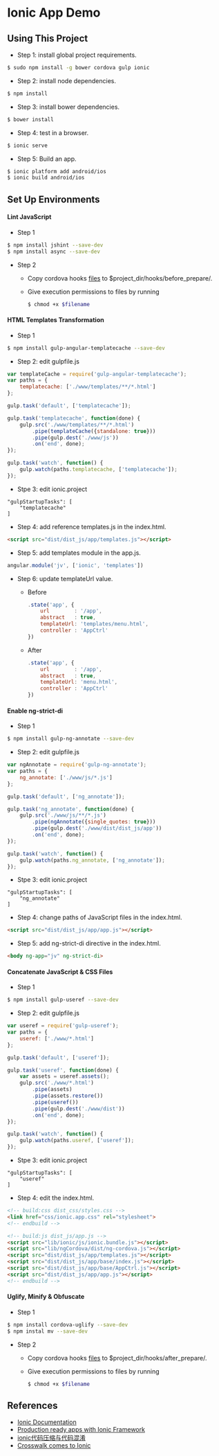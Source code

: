 Ionic App Demo
=====================

## Using This Project

* Step 1: install global project requirements.

```bash
$ sudo npm install -g bower cordova gulp ionic
```

* Step 2: install node dependencies.

```bash
$ npm install
```

* Step 3: install bower dependencies.

```bash
$ bower install
```

* Step 4: test in a browser.

```bash
$ ionic serve
```

* Step 5: Build an app.

```bash
$ ionic platform add android/ios
$ ionic build android/ios
```



## Set Up Environments

#### Lint JavaScript

* Step 1

```bash
$ npm install jshint --save-dev
$ npm install async --save-dev
```

* Step 2
	* Copy cordova hooks [files](https://gist.github.com/agustinhaller/5e489e5419e43b11d7b7) to $project_dir/hooks/before_prepare/.
	* Give execution permissions to files by running

		```bash
		$ chmod +x $filename
		```


#### HTML Templates Transformation

* Step 1

```bash
$ npm install gulp-angular-templatecache --save-dev
```

* Step 2: edit gulpfile.js

```javascript
var templateCache = require('gulp-angular-templatecache');
var paths = {
    templatecache: ['./www/templates/**/*.html']
};

gulp.task('default', ['templatecache']);

gulp.task('templatecache', function(done) {
    gulp.src('./www/templates/**/*.html')
        .pipe(templateCache({standalone: true}))
        .pipe(gulp.dest('./www/js'))
        .on('end', done);
});

gulp.task('watch', function() {
    gulp.watch(paths.templatecache, ['templatecache']);
});
```

* Stpe 3: edit ionic.project

```
"gulpStartupTasks": [
	"templatecache"
]
```

* Step 4: add reference templates.js in the index.html.

```html
<script src="dist/dist_js/app/templates.js"></script>
```

* Step 5: add templates module in the app.js.

```javascript
angular.module('jv', ['ionic', 'templates'])
```

* Step 6: update templateUrl value.

	* Before

		```javascript
		.state('app', {
	        url        : '/app',
	        abstract   : true,
	        templateUrl: 'templates/menu.html',
	        controller : 'AppCtrl'
	    })
		```

	* After

		```javascript
		.state('app', {
	        url        : '/app',
	        abstract   : true,
	        templateUrl: 'menu.html',
	        controller : 'AppCtrl'
	    })
		```


#### Enable ng-strict-di

* Step 1

```bash
$ npm install gulp-ng-annotate --save-dev
```

* Step 2: edit gulpfile.js

```javascript
var ngAnnotate = require('gulp-ng-annotate');
var paths = {
    ng_annotate: ['./www/js/*.js']
};

gulp.task('default', ['ng_annotate']);

gulp.task('ng_annotate', function(done) {
    gulp.src('./www/js/**/*.js')
        .pipe(ngAnnotate({single_quotes: true}))
        .pipe(gulp.dest('./www/dist/dist_js/app'))
        .on('end', done);
});

gulp.task('watch', function() {
    gulp.watch(paths.ng_annotate, ['ng_annotate']);
});
```

* Stpe 3: edit ionic.project

```
"gulpStartupTasks": [
	"ng_annotate"
]
```

* Step 4: change paths of JavaScript files in the index.html.

```html
<script src="dist/dist_js/app/app.js"></script>
```

* Step 5: add ng-strict-di directive in the index.html.

```html
<body ng-app="jv" ng-strict-di>
```


#### Concatenate JavaScript & CSS Files

* Step 1

```bash
$ npm install gulp-useref --save-dev
```

* Step 2: edit gulpfile.js

```javascript
var useref = require('gulp-useref');
var paths = {
    useref: ['./www/*.html']
};

gulp.task('default', ['useref']);

gulp.task('useref', function(done) {
    var assets = useref.assets();
    gulp.src('./www/*.html')
        .pipe(assets)
        .pipe(assets.restore())
        .pipe(useref())
        .pipe(gulp.dest('./www/dist'))
        .on('end', done);
});

gulp.task('watch', function() {
    gulp.watch(paths.useref, ['useref']);
});
```

* Stpe 3: edit ionic.project

```
"gulpStartupTasks": [
	"useref"
]
```

* Step 4: edit the index.html.

```html
<!-- build:css dist_css/styles.css -->
<link href="css/ionic.app.css" rel="stylesheet">
<!-- endbuild -->

<!-- build:js dist_js/app.js -->
<script src="lib/ionic/js/ionic.bundle.js"></script>
<script src="lib/ngCordova/dist/ng-cordova.js"></script>
<script src="dist/dist_js/app/templates.js"></script>
<script src="dist/dist_js/app/base/index.js"></script>
<script src="dist/dist_js/app/base/AppCtrl.js"></script>
<script src="dist/dist_js/app/app.js"></script>
<!-- endbuild -->
```


#### Uglify, Minify & Obfuscate

* Step 1

```bash
$ npm install cordova-uglify --save-dev
$ npm instal mv --save-dev
```

* Step 2
	* Copy cordova hooks [files](https://gist.github.com/agustinhaller/426351993c70a0329ad0) to $project_dir/hooks/after_prepare/.
	* Give execution permissions to files by running

		```bash
		$ chmod +x $filename
		```



## References

* [Ionic Documentation](http://ionicframework.com/docs/)
* [Production ready apps with Ionic Framework](https://www.airpair.com/ionic-framework/posts/production-ready-apps-with-ionic-framework)
* [ionic代码压缩与代码混淆](http://liuwenzhuang.github.io/2015/11/ionic-minify-obfuscation)
* [Crosswalk comes to Ionic](http://blog.ionic.io/crosswalk-comes-to-ionic/)
